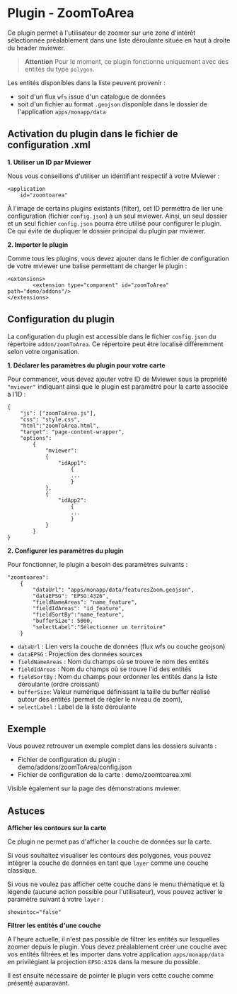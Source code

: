 # Plugin - ZoomToArea

Ce plugin permet à l'utilisateur de zoomer sur une zone d'intérêt sélectionnée préalablement dans une liste déroulante située en haut à droite du header mviewer. 

> **Attention** Pour le moment, ce plugin fonctionne uniquement avec des entités du type `polygon`.

Les entités disponibles dans la liste peuvent provenir : 

 - soit d'un flux `wfs` issue d'un catalogue de données  
 - soit d'un fichier au format `.geojson` disponible dans le dossier de l'application `apps/monapp/data`

## Activation du plugin dans le fichier de configuration .xml

**1. Utiliser un ID par Mviewer**

Nous vous conseillons d'utiliser un identifiant respectif à votre Mviewer :

```
<application
    id="zoomtoarea"

```

À l'image de certains plugins existants (filter), cet ID permettra de lier une configuration (fichier `config.json`) à un seul mviewer. Ainsi, un seul dossier et un seul fichier `config.json` pourra être utilisé pour configurer le plugin. Ce qui évite de dupliquer le dossier principal du plugin par mviewer. 

**2. Importer le plugin**

Comme tous les plugins, vous devez ajouter dans le fichier de configuration de votre mviewer une balise permettant de charger le plugin :

```
<extensions>
        <extension type="component" id="zoomToArea" path="demo/addons"/>
</extensions>
```
## Configuration du plugin
La configuration du plugin est accessible dans le fichier `config.json` du répertoire `addon/zoomToArea`. Ce répertoire peut être localisé différemment selon votre organisation.

**1. Déclarer les paramètres du plugin pour votre carte**

Pour commencer, vous devez ajouter votre ID de Mviewer sous la propriété  `"mviewer"`  indiquant ainsi que le plugin est paramétré pour la carte associée à l'ID :
```
{
	"js": ["zoomToArea.js"],
	"css": "style.css",
	"html":"zoomToArea.html",
	"target": "page-content-wrapper",
	"options":
		{
			"mviewer":
			{
				"idApp1":
					{
					...
					}
			},
			{
				"idApp2":
					{
					...
					}
			}
		}
}
```

**2. Configurer les paramètres du plugin**

Pour fonctionner, le plugin a besoin des paramètres suivants : 
```
"zoomtoarea":
	{
		"dataUrl": "apps/monapp/data/featuresZoom.geojson",
		"dataEPSG": "EPSG:4326",
		"fieldNameAreas": "name_feature",
		"fieldIdAreas": "id_feature",
		"fieldSortBy":"name_feature",
		"bufferSize": 5000,
		"selectLabel":"Sélectionner un territoire"
	}
```

 - `dataUrl` : Lien vers la couche de données (flux wfs ou couche geojson)
 - `dataEPSG` : Projection des données sources 
 - `fieldNameAreas` : Nom du champs où se trouve le nom des entités
 - `fieldIdAreas` : Nom du champs où se trouve l'id des entités 
 - `fieldSortBy` : Nom du champs pour ordonner les entités dans la liste déroulante (ordre croissant) 
 - `bufferSize`:  Valeur numérique définissant la taille du buffer réalisé autour des entités (permet de régler le niveau de zoom),
 - `selectLabel` : Label de la liste déroulante

## Exemple
Vous pouvez retrouver un exemple complet dans les dossiers suivants :
-   Fichier de configuration du plugin : demo/addons/zoomToArea/config.json
-   Fichier de configuration de la carte : demo/zoomtoarea.xml

Visible également sur la page des démonstrations mviewer.

## Astuces

**Afficher les contours sur la carte**

Ce plugin ne permet pas d'afficher la couche de données sur la carte. 

Si vous souhaitez visualiser les contours des polygones, vous pouvez intégrer la couche de données en tant que `layer` comme une couche classique. 

Si vous ne voulez pas afficher cette couche dans le menu thématique et la légende (aucune action possible pour l'utilisateur), vous pouvez activer le paramètre suivant à votre `layer` :

```
showintoc="false"
```

**Filtrer les entités d'une couche** 

A l'heure actuelle, il n'est pas possible de filtrer les entités sur lesquelles zoomer depuis le plugin. Vous devez préalablement créer une couche avec vos entités filtrées et les importer dans votre application `apps/monapp/data` en privilégiant la projection `EPSG:4326` dans la mesure du possible.

Il est ensuite nécessaire de pointer le plugin vers cette couche comme présenté auparavant.
